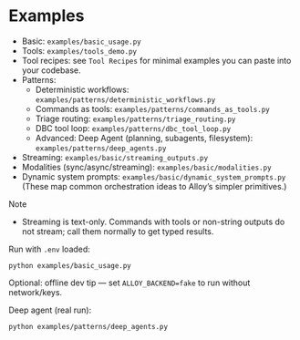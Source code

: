 # Examples

- Basic: `examples/basic_usage.py`
- Tools: `examples/tools_demo.py`
- Tool recipes: see `Tool Recipes` for minimal examples you can paste into your codebase.
- Patterns:
  - Deterministic workflows: `examples/patterns/deterministic_workflows.py`
  - Commands as tools: `examples/patterns/commands_as_tools.py`
  - Triage routing: `examples/patterns/triage_routing.py`
  - DBC tool loop: `examples/patterns/dbc_tool_loop.py`
  - Advanced: Deep Agent (planning, subagents, filesystem): `examples/patterns/deep_agents.py`
- Streaming: `examples/basic/streaming_outputs.py`
- Modalities (sync/async/streaming): `examples/basic/modalities.py`
- Dynamic system prompts: `examples/basic/dynamic_system_prompts.py`
  (These map common orchestration ideas to Alloy’s simpler primitives.)

Note
- Streaming is text-only. Commands with tools or non-string outputs do not stream; call them normally to get typed results.

Run with `.env` loaded:

```
python examples/basic_usage.py
```

Optional: offline dev tip — set `ALLOY_BACKEND=fake` to run without network/keys.

Deep agent (real run):

```
python examples/patterns/deep_agents.py
```
